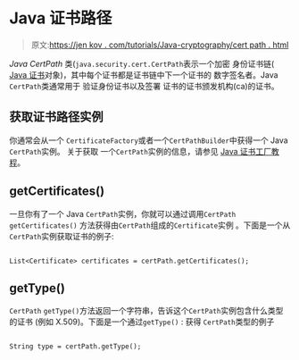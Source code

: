 # Java 证书路径

> 原文:[https://jen kov . com/tutorials/Java-cryptography/cert path . html](https://jenkov.com/tutorials/java-cryptography/certpath.html)

*Java CertPath* 类(`java.security.cert.CertPath`表示一个加密 身份证书链( [Java 证书](certificate.html)对象)，其中每个证书都是证书链中下一个证书的 数字签名者。Java `CertPath`类通常用于 验证身份证书以及签署 证书的证书颁发机构(ca)的证书。

## 获取证书路径实例

你通常会从一个 `CertificateFactory`或者一个`CertPathBuilder`中获得一个 Java `CertPath`实例。 关于获取 一个`CertPath`实例的信息，请参见 [Java 证书工厂教程](certificatefactory.html)。

## getCertificates()

一旦你有了一个 Java `CertPath`实例，你就可以通过调用`CertPath` `getCertificates()` 方法获得由`CertPath`组成的`Certificate`实例 。下面是一个从`CertPath`实例获取证书的例子:

```

List<Certificate> certificates = certPath.getCertificates();

```

## getType()

`CertPath` `getType()`方法返回一个字符串，告诉这个`CertPath`实例包含什么类型的证书 (例如 X.509)。下面是一个通过`getType()` : 获得 `CertPath`类型的例子

```

String type = certPath.getType();

```